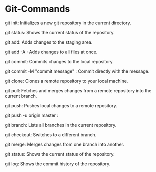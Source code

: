 # Git-Commands

git init: Initializes a new git repository in the current directory.

git status: Shows the current status of the repository.

git add: Adds changes to the staging area.

git add -A : Adds changes to all files at once.

git commit: Commits changes to the local repository.

git commit -M "commit message" : Commit directly with the message.

git clone: Clones a remote repository to your local machine.

git pull: Fetches and merges changes from a remote repository into the current branch.

git push: Pushes local changes to a remote repository.

git push -u origin master :

git branch: Lists all branches in the current repository.

git checkout: Switches to a different branch.

git merge: Merges changes from one branch into another.

git status: Shows the current status of the repository.

git log: Shows the commit history of the repository.

